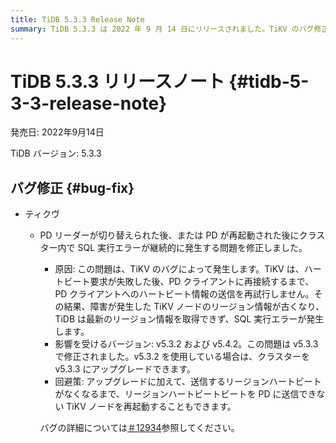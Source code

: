 ```yaml
---
title: TiDB 5.3.3 Release Note
summary: TiDB 5.3.3 は 2022 年 9 月 14 日にリリースされました。TiKV のバグ修正により、PD リーダーの切り替えまたは PD の再起動後にクラスターで継続的に発生する SQL 実行エラーが解決されます。この問題は、v5.3.3 で修正された TiKV のバグによって発生しました。影響を受けるバージョンには、v5.3.2 と v5.4.2 が含まれます。v5.3.3 にアップグレードするか、TiKV ノードを再起動すると、この問題を解決できます。詳細については、GitHub の問題 #12934 を参照してください。
---
```


# TiDB 5.3.3 リリースノート {#tidb-5-3-3-release-note}

発売日: 2022年9月14日

TiDB バージョン: 5.3.3

## バグ修正 {#bug-fix}

-   ティクヴ

    -   PD リーダーが切り替えられた後、または PD が再起動された後にクラスター内で SQL 実行エラーが継続的に発生する問題を修正しました。

        -   原因: この問題は、TiKV のバグによって発生します。TiKV は、ハートビート要求が失敗した後、PD クライアントに再接続するまで、PD クライアントへのハートビート情報の送信を再試行しません。その結果、障害が発生した TiKV ノードのリージョン情報が古くなり、TiDB は最新のリージョン情報を取得できず、SQL 実行エラーが発生します。
        -   影響を受けるバージョン: v5.3.2 および v5.4.2。この問題は v5.3.3 で修正されました。v5.3.2 を使用している場合は、クラスターを v5.3.3 にアップグレードできます。
        -   回避策: アップグレードに加えて、送信するリージョンハートビートがなくなるまで、リージョンハートビートビートを PD に送信できない TiKV ノードを再起動することもできます。

        バグの詳細については[＃12934](https://github.com/tikv/tikv/issues/12934)参照してください。
